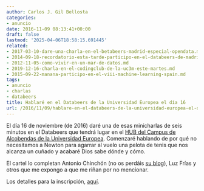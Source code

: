```yaml
---
author: Carlos J. Gil Bellosta
categories:
- anuncio
date: 2016-11-09 08:13:41+00:00
draft: false
lastmod: '2025-04-06T18:58:15.691445'
related:
- 2017-03-10-dare-una-charla-en-el-betabeers-madrid-especial-opendata.md
- 2014-09-18-recordatorio-esta-tarde-participo-en-el-databeers-de-madrid.md
- 2012-11-05-como-vivir-en-un-mar-de-datos.md
- 2019-12-16-charla-en-el-codingclub-de-la-uc3m-este-martes.md
- 2015-09-22-manana-participo-en-el-viii-machine-learning-spain.md
tags:
- anuncio
- charlas
- databeers
title: Hablaré en el Databeers de la Universidad Europea el día 16
url: /2016/11/09/hablare-en-el-databeers-de-la-universidad-europea-el-dia-16/
---
```


El día 16 de noviembre (de 2016) daré una de esas minicharlas de seis minutos en el Databeers que tendrá lugar en el [HUB del Campus de Alcobendas de la Universidad Europea](http://hubemprende.es/). Comenzaré hablando de por qué no necesitamos a Newton para agarrar al vuelo una pelota de tenis que nos alcanza un cuñado y acabaré Dios sabe dónde y cómo.

El cartel lo completan Antonio Chinchón (no os perdáis [su blog](https://fronkonstin.com/)), Luz Frías y otros que me expongo a que me riñan por no mencionar.

Los detalles para la inscripción, [aquí](http://madrid.universidadeuropea.es/vivir-ue/agenda/data-beers-uee).